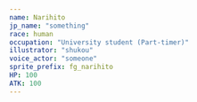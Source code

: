 ```yaml
---
name: Narihito
jp_name: "something"
race: human
occupation: "University student (Part-timer)"
illustrator: "shukou"
voice_actor: "someone"
sprite_prefix: fg_narihito
HP: 100
ATK: 100
---
```

